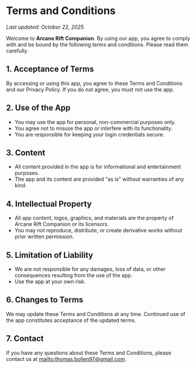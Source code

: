 # Terms and Conditions

_Last updated: October 22, 2025_

Welcome to **Arcane Rift Companion**. By using our app, you agree to comply with and be bound by the following terms and conditions. Please read them carefully.

## 1. Acceptance of Terms

By accessing or using this app, you agree to these Terms and Conditions and our Privacy Policy. If you do not agree, you must not use the app.

## 2. Use of the App

- You may use the app for personal, non-commercial purposes only.
- You agree not to misuse the app or interfere with its functionality.
- You are responsible for keeping your login credentials secure.

## 3. Content

- All content provided in the app is for informational and entertainment purposes.
- The app and its content are provided "as is" without warranties of any kind.

## 4. Intellectual Property

- All app content, logos, graphics, and materials are the property of Arcane Rift Companion or its licensors.
- You may not reproduce, distribute, or create derivative works without prior written permission.

## 5. Limitation of Liability

- We are not responsible for any damages, loss of data, or other consequences resulting from the use of the app.
- Use the app at your own risk.

## 6. Changes to Terms

We may update these Terms and Conditions at any time. Continued use of the app constitutes acceptance of the updated terms.

## 7. Contact

If you have any questions about these Terms and Conditions, please contact us at <mailto:thomas.bollen97@gmail.com>.

